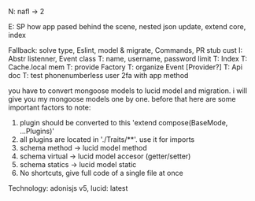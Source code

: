 N: nafl -> 2

E: SP how app pased behind the scene, nested json update, extend core, index

Fallback: solve type, Eslint, model & migrate, Commands, PR stub cust
I: Abstr listenner, Event class
T: name, username, password limit
T: Index
T: Cache.local mem
T: provide Factory
T: organize Event [Provider?]
T: Api doc
T: test phonenumberless user 2fa with app method




you have to convert mongoose models to lucid model and migration. i will give you my mongoose models
one by one. before that here are some important factors to note:

1. plugin should be converted to this 'extend compose(BaseMode, ...Plugins)'
2. all plugins are located in './Traits/\*\*'. use it for imports
3. schema method -> lucid model method
4. schema virtual -> lucid model accesor (getter/setter)
5. schema statics -> lucid model static
6. No shortcuts, give full code of a single file at once

Technology: adonisjs v5, lucid: latest
